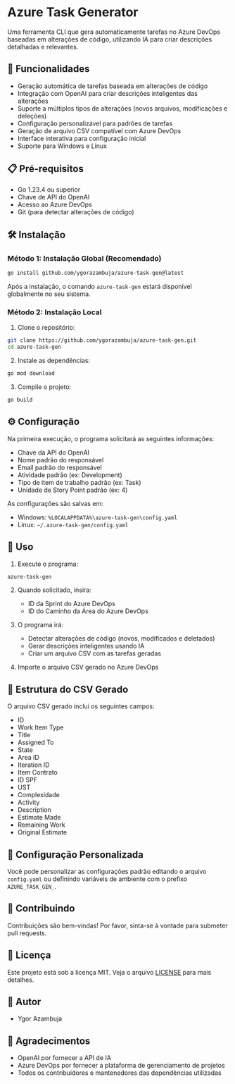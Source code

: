 # Azure Task Generator

Uma ferramenta CLI que gera automaticamente tarefas no Azure DevOps baseadas em alterações de código, utilizando IA para criar descrições detalhadas e relevantes.

## 🚀 Funcionalidades

- Geração automática de tarefas baseada em alterações de código
- Integração com OpenAI para criar descrições inteligentes das alterações
- Suporte a múltiplos tipos de alterações (novos arquivos, modificações e deleções)
- Configuração personalizável para padrões de tarefas
- Geração de arquivo CSV compatível com Azure DevOps
- Interface interativa para configuração inicial
- Suporte para Windows e Linux

## 📋 Pré-requisitos

- Go 1.23.4 ou superior
- Chave de API do OpenAI
- Acesso ao Azure DevOps
- Git (para detectar alterações de código)

## 🛠️ Instalação

### Método 1: Instalação Global (Recomendado)

```bash
go install github.com/ygorazambuja/azure-task-gen@latest
```

Após a instalação, o comando `azure-task-gen` estará disponível globalmente no seu sistema.

### Método 2: Instalação Local

1. Clone o repositório:
```bash
git clone https://github.com/ygorazambuja/azure-task-gen.git
cd azure-task-gen
```

2. Instale as dependências:
```bash
go mod download
```

3. Compile o projeto:
```bash
go build
```

## ⚙️ Configuração

Na primeira execução, o programa solicitará as seguintes informações:

- Chave da API do OpenAI
- Nome padrão do responsável
- Email padrão do responsável
- Atividade padrão (ex: Development)
- Tipo de item de trabalho padrão (ex: Task)
- Unidade de Story Point padrão (ex: 4)

As configurações são salvas em:
- Windows: `%LOCALAPPDATA%\azure-task-gen\config.yaml`
- Linux: `~/.azure-task-gen/config.yaml`

## 🎯 Uso

1. Execute o programa:
```bash
azure-task-gen
```

2. Quando solicitado, insira:
   - ID da Sprint do Azure DevOps
   - ID do Caminho da Área do Azure DevOps

3. O programa irá:
   - Detectar alterações de código (novos, modificados e deletados)
   - Gerar descrições inteligentes usando IA
   - Criar um arquivo CSV com as tarefas geradas

4. Importe o arquivo CSV gerado no Azure DevOps

## 📝 Estrutura do CSV Gerado

O arquivo CSV gerado inclui os seguintes campos:
- ID
- Work Item Type
- Title
- Assigned To
- State
- Area ID
- Iteration ID
- Item Contrato
- ID SPF
- UST
- Complexidade
- Activity
- Description
- Estimate Made
- Remaining Work
- Original Estimate

## 🔧 Configuração Personalizada

Você pode personalizar as configurações padrão editando o arquivo `config.yaml` ou definindo variáveis de ambiente com o prefixo `AZURE_TASK_GEN_`.

## 🤝 Contribuindo

Contribuições são bem-vindas! Por favor, sinta-se à vontade para submeter pull requests.

## 📄 Licença

Este projeto está sob a licença MIT. Veja o arquivo [LICENSE](LICENSE) para mais detalhes.

## 👥 Autor

- Ygor Azambuja

## 🙏 Agradecimentos

- OpenAI por fornecer a API de IA
- Azure DevOps por fornecer a plataforma de gerenciamento de projetos
- Todos os contribuidores e mantenedores das dependências utilizadas